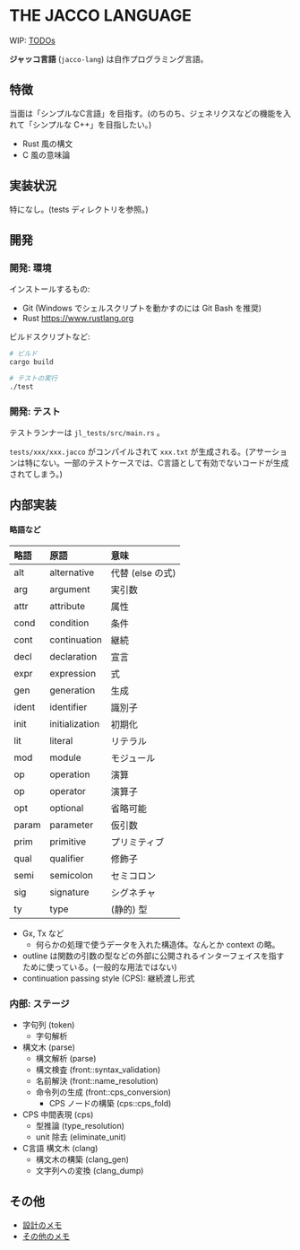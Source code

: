 # THE JACCO LANGUAGE

WIP: [TODOs](https://github.com/vain0x/languages/projects/1)

**ジャッコ言語** (`jacco-lang`) は自作プログラミング言語。

## 特徴

当面は「シンプルなC言語」を目指す。(のちのち、ジェネリクスなどの機能を入れて「シンプルな C++」を目指したい。)

- Rust 風の構文
- C 風の意味論

## 実装状況

特になし。(tests ディレクトリを参照。)

## 開発

### 開発: 環境

インストールするもの:

- Git (Windows でシェルスクリプトを動かすのには Git Bash を推奨)
- Rust <https://www.rustlang.org>

ビルドスクリプトなど:

```sh
# ビルド
cargo build

# テストの実行
./test
```

### 開発: テスト

テストランナーは `jl_tests/src/main.rs` 。

`tests/xxx/xxx.jacco` がコンパイルされて `xxx.txt` が生成される。(アサーションは特にない。一部のテストケースでは、C言語として有効でないコードが生成されてしまう。)

## 内部実装

#### 略語など

| 略語   | 原語           | 意味 |
|:------|:--------------|:----|
| alt   | alternative   | 代替 (else の式) |
| arg   | argument      | 実引数 |
| attr  | attribute     | 属性 |
| cond  | condition     | 条件 |
| cont  | continuation  | 継続 |
| decl  | declaration   | 宣言 |
| expr  | expression    | 式 |
| gen   | generation    | 生成 |
| ident | identifier    | 識別子 |
| init  | initialization| 初期化 |
| lit   | literal       | リテラル |
| mod   | module        | モジュール |
| op    | operation     | 演算 |
| op    | operator      | 演算子 |
| opt   | optional      | 省略可能 |
| param | parameter     | 仮引数 |
| prim  | primitive     | プリミティブ |
| qual  | qualifier     | 修飾子 |
| semi  | semicolon     | セミコロン |
| sig   | signature     | シグネチャ |
| ty    | type          | (静的) 型 |

- Gx, Tx など
    - 何らかの処理で使うデータを入れた構造体。なんとか context の略。
- outline は関数の引数の型などの外部に公開されるインターフェイスを指すために使っている。(一般的な用法ではない)
- continuation passing style (CPS): 継続渡し形式

### 内部: ステージ

- 字句列 (token)
    - 字句解析
- 構文木 (parse)
    - 構文解析 (parse)
    - 構文検査 (front::syntax_validation)
    - 名前解決 (front::name_resolution)
    - 命令列の生成 (front::cps_conversion)
        - CPS ノードの構築 (cps::cps_fold)
- CPS 中間表現 (cps)
    - 型推論 (type_resolution)
    - unit 除去 (eliminate_unit)
- C言語 構文木 (clang)
    - 構文木の構築 (clang_gen)
    - 文字列への変換 (clang_dump)

## その他

- [設計のメモ](design.md)
- [その他のメモ](notes.md)
